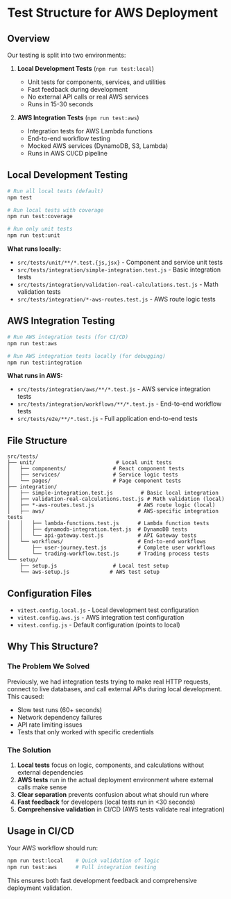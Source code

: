# Test Structure for AWS Deployment

## Overview

Our testing is split into two environments:

1. **Local Development Tests** (`npm run test:local`)
   - Unit tests for components, services, and utilities
   - Fast feedback during development
   - No external API calls or real AWS services
   - Runs in 15-30 seconds

2. **AWS Integration Tests** (`npm run test:aws`)
   - Integration tests for AWS Lambda functions
   - End-to-end workflow testing
   - Mocked AWS services (DynamoDB, S3, Lambda)
   - Runs in AWS CI/CD pipeline

## Local Development Testing

```bash
# Run all local tests (default)
npm test

# Run local tests with coverage
npm run test:coverage

# Run only unit tests
npm run test:unit
```

**What runs locally:**
- `src/tests/unit/**/*.test.{js,jsx}` - Component and service unit tests
- `src/tests/integration/simple-integration.test.js` - Basic integration tests
- `src/tests/integration/validation-real-calculations.test.js` - Math validation tests
- `src/tests/integration/*-aws-routes.test.js` - AWS route logic tests

## AWS Integration Testing

```bash
# Run AWS integration tests (for CI/CD)
npm run test:aws

# Run AWS integration tests locally (for debugging)
npm run test:integration
```

**What runs in AWS:**
- `src/tests/integration/aws/**/*.test.js` - AWS service integration tests
- `src/tests/integration/workflows/**/*.test.js` - End-to-end workflow tests
- `src/tests/e2e/**/*.test.js` - Full application end-to-end tests

## File Structure

```
src/tests/
├── unit/                          # Local unit tests
│   ├── components/               # React component tests
│   ├── services/                 # Service logic tests
│   └── pages/                    # Page component tests
├── integration/
│   ├── simple-integration.test.js         # Basic local integration
│   ├── validation-real-calculations.test.js # Math validation (local)
│   ├── *-aws-routes.test.js              # AWS route logic (local)
│   ├── aws/                              # AWS-specific integration tests
│   │   ├── lambda-functions.test.js      # Lambda function tests
│   │   ├── dynamodb-integration.test.js  # DynamoDB tests
│   │   └── api-gateway.test.js           # API Gateway tests
│   └── workflows/                        # End-to-end workflows
│       ├── user-journey.test.js          # Complete user workflows
│       └── trading-workflow.test.js      # Trading process tests
└── setup/
    ├── setup.js                  # Local test setup
    └── aws-setup.js             # AWS test setup
```

## Configuration Files

- `vitest.config.local.js` - Local development test configuration
- `vitest.config.aws.js` - AWS integration test configuration
- `vitest.config.js` - Default configuration (points to local)

## Why This Structure?

### The Problem We Solved
Previously, we had integration tests trying to make real HTTP requests, connect to live databases, and call external APIs during local development. This caused:
- Slow test runs (60+ seconds)
- Network dependency failures
- API rate limiting issues
- Tests that only worked with specific credentials

### The Solution
1. **Local tests** focus on logic, components, and calculations without external dependencies
2. **AWS tests** run in the actual deployment environment where external calls make sense
3. **Clear separation** prevents confusion about what should run where
4. **Fast feedback** for developers (local tests run in <30 seconds)
5. **Comprehensive validation** in CI/CD (AWS tests validate real integration)

## Usage in CI/CD

Your AWS workflow should run:
```bash
npm run test:local    # Quick validation of logic
npm run test:aws      # Full integration testing
```

This ensures both fast development feedback and comprehensive deployment validation.
